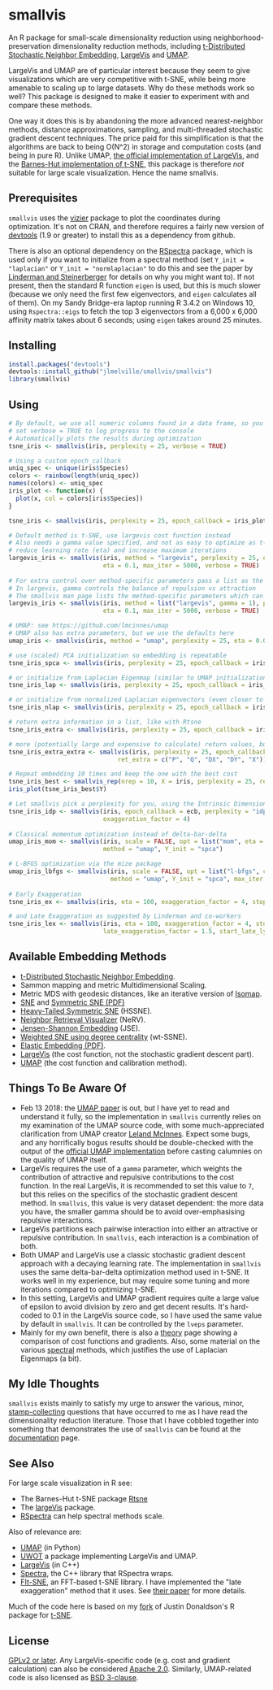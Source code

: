 # smallvis

An R package for small-scale dimensionality reduction using 
neighborhood-preservation
dimensionality reduction methods, including [t-Distributed Stochastic Neighbor Embedding](https://lvdmaaten.github.io/tsne/), 
[LargeVis](https://arxiv.org/abs/1602.00370) and 
[UMAP](https://arxiv.org/abs/1802.03426). 

LargeVis and UMAP are of particular interest because they seem to give 
visualizations which are very competitive with t-SNE, while being more amenable
to scaling up to large datasets. Why do these methods work so well? This package
is designed to make it easier to experiment with and compare these methods.

One way it does this is by abandoning the more advanced nearest-neighbor 
methods, distance approximations, sampling, and multi-threaded stochastic 
gradient descent techniques. The price paid for this simplification is that the 
algorithms are back to being O(N^2) in storage and computation costs (and being 
in pure R). Unlike UMAP, 
[the official implementation of LargeVis](https://github.com/lferry007/LargeVis),
and the 
[Barnes-Hut implementation of t-SNE](https://github.com/lvdmaaten/bhtsne),
this package is therefore *not* suitable for large scale visualization.
Hence the name smallvis.

## Prerequisites

`smallvis` uses the [vizier](https://github.com/jlmelville/vizier)
package to plot the coordinates during optimization. It's not on CRAN, and 
therefore requires a fairly new version of 
[devtools](https://cran.r-project.org/package=devtools) (1.9 or greater) to 
install this as a dependency from github.

There is also an optional dependency on the
[RSpectra](https://cran.r-project.org/package=RSpectra) package, which is used
only if you want to initialize from a spectral method (set `Y_init =
"laplacian"` or `Y_init = "normlaplacian"` to do this and see the paper by
[Linderman and Steinerberger](https://arxiv.org/abs/1706.02582) for details on
why you might want to). If not present, then the standard R function `eigen` is
used, but this is much slower (because we only need the first few eigenvectors,
and `eigen` calculates all of them). On my Sandy Bridge-era laptop running R
3.4.2 on Windows 10, using `Rspectra::eigs` to fetch the top 3 eigenvectors from
a 6,000 x 6,000 affinity matrix takes about 6 seconds; using `eigen` takes
around 25 minutes.

## Installing

```R
install.packages("devtools")
devtools::install_github("jlmelville/smallvis/smallvis")
library(smallvis)
```

## Using

```R
# By default, we use all numeric columns found in a data frame, so you don't need to filter out factor or strings
# set verbose = TRUE to log progress to the console
# Automatically plots the results during optimization
tsne_iris <- smallvis(iris, perplexity = 25, verbose = TRUE)

# Using a custom epoch_callback
uniq_spec <- unique(iris$Species)
colors <- rainbow(length(uniq_spec))
names(colors) <- uniq_spec
iris_plot <- function(x) {
  plot(x, col = colors[iris$Species])
}

tsne_iris <- smallvis(iris, perplexity = 25, epoch_callback = iris_plot, verbose = TRUE)

# Default method is t-SNE, use largevis cost function instead
# Also needs a gamma value specified, and not as easy to optimize as t-SNE:
# reduce learning rate (eta) and increase maximum iterations
largevis_iris <- smallvis(iris, method = "largevis", perplexity = 25, epoch_callback = iris_plot, 
                          eta = 0.1, max_iter = 5000, verbose = TRUE)
                          
# For extra control over method-specific parameters pass a list as the "method" parameter:
# In largevis, gamma controls the balance of repulsion vs attraction
# The smallvis man page lists the method-specific parameters which can be controlled in this way
largevis_iris <- smallvis(iris, method = list("largevis", gamma = 1), perplexity = 25, epoch_callback = iris_plot, 
                          eta = 0.1, max_iter = 5000, verbose = TRUE)

# UMAP: see https://github.com/lmcinnes/umap
# UMAP also has extra parameters, but we use the defaults here
umap_iris <- smallvis(iris, method = "umap", perplexity = 25, eta = 0.01)

# use (scaled) PCA initialization so embedding is repeatable
tsne_iris_spca <- smallvis(iris, perplexity = 25, epoch_callback = iris_plot, Y_init = "spca")

# or initialize from Laplacian Eigenmap (similar to UMAP initialization)
tsne_iris_lap <- smallvis(iris, perplexity = 25, epoch_callback = iris_plot, Y_init = "lap")

# or initialize from normalized Laplacian eigenvectors (even closer to UMAP initialization)
tsne_iris_nlap <- smallvis(iris, perplexity = 25, epoch_callback = iris_plot, Y_init = "normlap")

# return extra information in a list, like with Rtsne
tsne_iris_extra <- smallvis(iris, perplexity = 25, epoch_callback = iris_plot, ret_extra = TRUE)

# more (potentially large and expensive to calculate) return values, but you have to ask for them specifically
tsne_iris_extra_extra <- smallvis(iris, perplexity = 25, epoch_callback = iris_plot,
                              ret_extra = c("P", "Q", "DX", "DY", "X"))

# Repeat embedding 10 times and keep the one with the best cost
tsne_iris_best <- smallvis_rep(nrep = 10, X = iris, perplexity = 25, ret_extra = TRUE)
iris_plot(tsne_iris_best$Y)

# Let smallvis pick a perplexity for you, using the Intrinsic Dimensionality Perplexity
tsne_iris_idp <- smallvis(iris, epoch_callback = ecb, perplexity = "idp", Y_init = "spca",
                          exaggeration_factor = 4)
                          
# Classical momentum optimization instead of delta-bar-delta
umap_iris_mom <- smallvis(iris, scale = FALSE, opt = list("mom", eta = 1e-2, mu = 0.8),
                          method = "umap", Y_init = "spca")

# L-BFGS optimization via the mize package
umap_iris_lbfgs <- smallvis(iris, scale = FALSE, opt = list("l-bfgs", c1 = 1e-4, c2 = 0.9),
                            method = "umap", Y_init = "spca", max_iter = 300)
                            
# Early Exaggeration
tsne_iris_ex <- smallvis(iris, eta = 100, exaggeration_factor = 4, stop_lying_iter = 100)

# and Late Exaggeration as suggested by Linderman and co-workers
tsne_iris_lex <- smallvis(iris, eta = 100, exaggeration_factor = 4, stop_lying_iter = 100,
                          late_exaggeration_factor = 1.5, start_late_lying_iter = 900) 
```

## Available Embedding Methods 

* [t-Distributed Stochastic Neighbor Embedding](https://lvdmaaten.github.io/tsne/).
* Sammon mapping and metric Multidimensional Scaling.
* Metric MDS with geodesic distances, like an iterative version of [Isomap](https://dx.doi.org/10.1126/science.290.5500.2319).
* [SNE](https://papers.nips.cc/paper/2276-stochastic-neighbor-embedding) and [Symmetric SNE (PDF)](https://www.cs.toronto.edu/~amnih/papers/sne_am.pdf)
* [Heavy-Tailed Symmetric SNE](http://papers.nips.cc/paper/3770-heavy-tailed-symmetric-stochastic-neighbor-embedding) (HSSNE).
* [Neighbor Retrieval Visualizer](http://www.jmlr.org/papers/v11/venna10a.html) (NeRV).
* [Jensen-Shannon Embedding](http://www.sciencedirect.com/science/article/pii/S0925231213001471) (JSE).
* [Weighted SNE using degree centrality](http://www.jmlr.org/proceedings/papers/v32/yange14.html) (wt-SSNE).
* [Elastic Embedding (PDF)](http://faculty.ucmerced.edu/mcarreira-perpinan/papers/icml10.pdf).
* [LargeVis](https://arxiv.org/abs/1602.00370) (the cost function, not the stochastic gradient descent part).
* [UMAP](https://arxiv.org/abs/1802.03426) (the cost function and calibration method).

## Things To Be Aware Of

* Feb 13 2018: the [UMAP paper](https://arxiv.org/abs/1802.03426) is out, but I 
have yet to read and understand it fully, so the implementation in `smallvis` 
currently relies
on my examination of the UMAP source code, with some much-appreciated clarification from UMAP creator
[Leland McInnes](https://github.com/lmcinnes). Expect some bugs, and any horrifically
bogus results should be double-checked with the output of the 
[official UMAP implementation](https://github.com/lmcinnes/umap) before casting calumnies
on the quality of UMAP itself.
* LargeVis requires the use of a `gamma` parameter, which weights the contribution
of attractive and repulsive contributions to the cost function. In the real LargeVis,
it is recommended to set this value to `7`, but this relies on the specifics of
the stochastic gradient descent method. In `smallvis`, this value is very 
dataset dependent: the more data you have, the smaller gamma should be to avoid
over-emphasising repulsive interactions.
* LargeVis partitions each pairwise interaction into either an attractive or repulsive
contribution. In `smallvis`, each interaction is a combination of both.
* Both UMAP and LargeVis use a classic stochastic gradient descent approach 
with a decaying learning rate. The implementation in `smallvis`
uses the same delta-bar-delta optimization method used in t-SNE. It works well
in my experience, but may require some tuning and more iterations compared to 
optimizing t-SNE.
* In this setting, LargeVis and UMAP gradient requires quite a large value of 
epsilon to avoid division by zero and get decent results. It's hard-coded to 
0.1 in the LargeVis source code, so I have used the same value by default in 
`smallvis`. It can be controlled by the `lveps` parameter.
* Mainly for my own benefit, there is also a 
[theory](https://jlmelville.github.io/smallvis/theory.html) page 
showing a comparison of cost functions and gradients. Also, some material on
the various [spectral](https://jlmelville.github.io/smallvis/spectral.html)
methods, which justifies the use of Laplacian Eigenmaps (a bit).

## My Idle Thoughts

`smallvis` exists mainly to satisfy my urge to answer the various, minor, 
[stamp-collecting](https://quoteinvestigator.com/2015/05/08/stamp/) questions 
that have occurred to me as I have read the dimensionality reduction literature. 
Those that I have cobbled together into something that demonstrates the use of
`smallvis` can be found at the 
[documentation](https://jlmelville.github.io/smallvis/) page.

## See Also

For large scale visualization in R see:

* The Barnes-Hut t-SNE package [Rtsne](https://cran.r-project.org/package=Rtsne)
* The [largeVis](https://cran.r-project.org/package=largeVis) package.
* [RSpectra](https://cran.r-project.org/package=RSpectra) can help spectral methods
scale.

Also of relevance are:

* [UMAP](https://github.com/lmcinnes/umap) (in Python)
* [UWOT](https://github.com/jlmelville/uwot) a package implementing LargeVis 
and UMAP.
* [LargeVis](https://github.com/lferry007/LargeVis) (in C++)
* [Spectra](http://spectralib.org/), the C++ library that RSpectra wraps.
* [FIt-SNE](https://github.com/KlugerLab/FIt-SNE), an FFT-based t-SNE library. 
I have implemented the "late exaggeration" method that it uses. See 
[their paper](https://arxiv.org/abs/1712.09005) for more details.

Much of the code here is based on my [fork](https://github.com/jlmelville/rtsne) 
of Justin Donaldson's R package for [t-SNE](https://cran.r-project.org/package=tsne).

## License

[GPLv2 or later](https://www.gnu.org/licenses/gpl-2.0.txt). Any 
LargeVis-specific code (e.g. cost and gradient calculation) can also be 
considered [Apache 2.0](https://www.apache.org/licenses/LICENSE-2.0).
Similarly, UMAP-related code is also licensed as 
[BSD 3-clause](https://opensource.org/licenses/BSD-3-Clause).
